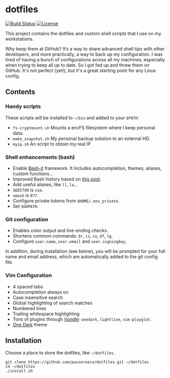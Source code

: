 # dotfiles

[![Build Status][build-badge]][build]
[![License][license-badge]][license]

This project contains the dotfiles and custom shell scripts that I use on my workstations.

Why keep them at GitHub? It’s a way to share advanced shell tips with other developers, and more practically, a way to back up my configuration. I was tired of having a bunch of configurations across all my machines, especially when trying to keep all up to date. So I got fed up and threw them on GitHub. It's not perfect (yet!), but it's a great starting point for any Linux config.

Contents
-----

### Handy scripts

These scripts will be installed to `~/bin` and added to your `$PATH`:

* `fs-cryptmount.sh` Mounts a encFS filesystem where I keep personal data.
* `make_snapshot.sh` My personal backup solution to an external HD.
* `myip.sh` An script to obtain my real IP

### Shell enhancements (bash)

* Enable [Bash-it](https://github.com/Bash-it/bash-it) framework. It includes autocompletion, themes, aliases, custom functions...
* Improved Bash history based on [this post](https://www.digitalocean.com/community/tutorials/how-to-use-bash-history-commands-and-expansions-on-a-linux-vps).
* Add useful aliases, like `ll`, `la`...
* `$EDITOR` is `vim`.
* `umask` is `077`.
* Configure private tokens from `$HOME/.env_private`.
* Set `$GOPATH`.

### Git configuration

* Enables color output and line-ending checks.
* Shortens common commands: `br`, `ci`, `co`, `df`, `lg`.
* Configure `user.name`, `user.email` and `user.signingkey`.

In addition, during installation (see below), you will be prompted for your full name and email address, which are automatically added to the git config file.

### Vim Configuration
- 4 spaced tabs
- Autocompletion always on
- Case insensitive search
- Global highlighting of search matches
- Numbered lines
- Trailing whitespace highlighting
- Tons of plugins through [Vundle](https://github.com/VundleVim/Vundle.vim): `onedark`, `lightline`, `vim-ployglot`.
- [One Dark](https://github.com/joshdick/onedark.vim) theme


## Installation

Choose a place to store the dotfiles, like `~/dotfiles`.

```
git clone https://github.com/pacoorozco/dotfiles.git ~/dotfiles
cd ~/dotfiles
./install.sh
```

[license]: https://github.com/pacoorozco/dotfiles
[license-badge]: https://img.shields.io/github/license/pacoorozco/dotfiles.svg?style=flat-square
[build]: https://travis-ci.org/pacoorozco/dotfiles
[build-badge]: https://travis-ci.org/pacoorozco/dotfiles.svgl